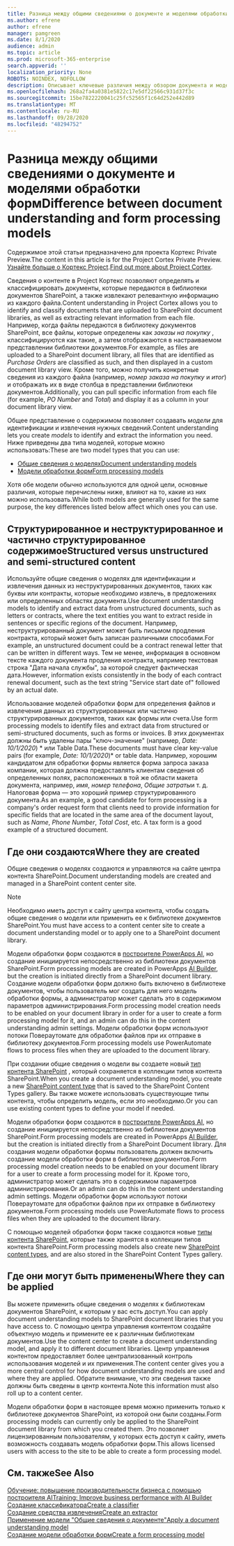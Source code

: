 ```yaml
---
title: Разница между общими сведениями о документе и моделями обработки форм
ms.author: efrene
author: efrene
manager: pamgreen
ms.date: 8/1/2020
audience: admin
ms.topic: article
ms.prod: microsoft-365-enterprise
search.appverid: ''
localization_priority: None
ROBOTS: NOINDEX, NOFOLLOW
description: Описывает ключевые различия между обзором документа и моделями обработки форм
ms.openlocfilehash: 268a2fa4a0381e5822c17e5df22566c931d37f3c
ms.sourcegitcommit: 15be7822220041c25fc52565f1c64d252e442d89
ms.translationtype: MT
ms.contentlocale: ru-RU
ms.lasthandoff: 09/28/2020
ms.locfileid: "48294752"
---
```

# <a name="difference-between-document-understanding-and-form-processing-models"></a><span data-ttu-id="cb23d-103">Разница между общими сведениями о документе и моделями обработки форм</span><span class="sxs-lookup"><span data-stu-id="cb23d-103">Difference between document understanding and form processing models</span></span> 

<span data-ttu-id="cb23d-104">Содержимое этой статьи предназначено для проекта Кортекс Private Preview.</span><span class="sxs-lookup"><span data-stu-id="cb23d-104">The content in this article is for the Project Cortex Private Preview.</span></span> <span data-ttu-id="cb23d-105">[Узнайте больше о Кортекс Project](https://aka.ms/projectcortex).</span><span class="sxs-lookup"><span data-stu-id="cb23d-105">[Find out more about Project Cortex](https://aka.ms/projectcortex).</span></span>

<span data-ttu-id="cb23d-106">Сведения о контенте в Project Кортекс позволяют определять и классифицировать документы, которые передаются в библиотеки документов SharePoint, а также извлекают релевантную информацию из каждого файла.</span><span class="sxs-lookup"><span data-stu-id="cb23d-106">Content understanding in Project Cortex allows you to identify and classify documents that are uploaded to SharePoint document libraries, as well as extracting relevant information from each file.</span></span>  <span data-ttu-id="cb23d-107">Например, когда файлы передаются в библиотеку документов SharePoint, все файлы, которые определены как *заказы на покупку* , классифицируются как такие, а затем отображаются в настраиваемом представлении библиотеки документов.</span><span class="sxs-lookup"><span data-stu-id="cb23d-107">For example, as files are uploaded to a SharePoint document library, all files that are identified as *Purchase Orders* are classified as such, and then displayed in a custom document library view.</span></span> <span data-ttu-id="cb23d-108">Кроме того, можно получить конкретные сведения из каждого файла (например, *номер заказа на покупку* и *итог*) и отображать их в виде столбца в представлении библиотеки документов.</span><span class="sxs-lookup"><span data-stu-id="cb23d-108">Additionally, you can pull specific information from each file (for example, *PO Number* and *Total*) and display it as a column in your document library view.</span></span> 

<span data-ttu-id="cb23d-109">Общее представление о содержимом позволяет создавать *модели* для идентификации и извлечения нужных сведений.</span><span class="sxs-lookup"><span data-stu-id="cb23d-109">Content understanding lets you create *models* to identify and extract the information you need.</span></span> <span data-ttu-id="cb23d-110">Ниже приведены два типа моделей, которые можно использовать:</span><span class="sxs-lookup"><span data-stu-id="cb23d-110">These are two model types that you can use:</span></span>

- [<span data-ttu-id="cb23d-111">Общие сведения о моделях</span><span class="sxs-lookup"><span data-stu-id="cb23d-111">Document understanding models</span></span>](document-understanding-overview.md)
- [<span data-ttu-id="cb23d-112">Модели обработки форм</span><span class="sxs-lookup"><span data-stu-id="cb23d-112">Form processing models</span></span>](form-processing-overview.md)

<span data-ttu-id="cb23d-113">Хотя обе модели обычно используются для одной цели, основные различия, которые перечислены ниже, влияют на то, какие из них можно использовать.</span><span class="sxs-lookup"><span data-stu-id="cb23d-113">While both models are generally used for the same purpose, the key differences listed below affect which ones you can use.</span></span>

## <a name="structured-versus-unstructured-and-semi-structured-content"></a><span data-ttu-id="cb23d-114">Структурированное и неструктурированное и частично структурированное содержимое</span><span class="sxs-lookup"><span data-stu-id="cb23d-114">Structured versus unstructured and semi-structured content</span></span>

<span data-ttu-id="cb23d-115">Используйте общие сведения о моделях для идентификации и извлечения данных из неструктурированных документов, таких как буквы или контракты, которые необходимо извлечь, в предложениях или определенных областях документа.</span><span class="sxs-lookup"><span data-stu-id="cb23d-115">Use document understanding models to identify and extract data from unstructured documents, such as letters or contracts, where the text entities you want to extract reside in sentences or specific regions of the document.</span></span> <span data-ttu-id="cb23d-116">Например, неструктурированный документ может быть письмом продления контракта, который может быть записан различными способами.</span><span class="sxs-lookup"><span data-stu-id="cb23d-116">For example, an unstructured document could be a contract renewal letter that can be written in different ways.</span></span> <span data-ttu-id="cb23d-117">Тем не менее, информация в основном тексте каждого документа продления контракта, например текстовая строка "Дата начала службы", за которой следует фактическая дата.</span><span class="sxs-lookup"><span data-stu-id="cb23d-117">However, information exists consistently in the body of each contract renewal document, such as the text string "Service start date of" followed by an actual date.</span></span>   

<span data-ttu-id="cb23d-118">Использование моделей обработки форм для определения файлов и извлечения данных из структурированных или частично структурированных документов, таких как формы или счета.</span><span class="sxs-lookup"><span data-stu-id="cb23d-118">Use form processing models to identify files and extract data from structured or semi-structured documents, such as forms or invoices.</span></span> <span data-ttu-id="cb23d-119">В этих документах должны быть удалены пары "ключ-значение" (например, *Date: 10/1/2020*) \* или Table Data.</span><span class="sxs-lookup"><span data-stu-id="cb23d-119">These documents must have clear key-value pairs (for example, *Date: 10/1/2020*)\* or table data.</span></span> <span data-ttu-id="cb23d-120">Например, хорошим кандидатом для обработки формы является форма запроса заказа компании, которая должна предоставлять клиентам сведения об определенных полях, расположенных в той же области макета документа, например, *имя*, *номер телефона*, *Общие затраты*и т. д.  Налоговая форма — это хороший пример структурированного документа.</span><span class="sxs-lookup"><span data-stu-id="cb23d-120">As an example, a good candidate for form processing is a company's order request form that clients need to provide information for specific fields that are located in the same area of the document layout, such as *Name*, *Phone Number*, *Total Cost*, etc.  A tax form is a good example of a structured document.</span></span> 

## <a name="where-they-are-created"></a><span data-ttu-id="cb23d-121">Где они создаются</span><span class="sxs-lookup"><span data-stu-id="cb23d-121">Where they are created</span></span>

<span data-ttu-id="cb23d-122">Общие сведения о моделях создаются и управляются на сайте центра контента SharePoint.</span><span class="sxs-lookup"><span data-stu-id="cb23d-122">Document understanding models are created and managed in a SharePoint content center site.</span></span> 

> [!NOTE]
> <span data-ttu-id="cb23d-123">Необходимо иметь доступ к сайту центра контента, чтобы создать общие сведения о модели или применить ее к библиотеке документов SharePoint.</span><span class="sxs-lookup"><span data-stu-id="cb23d-123">You must have access to a content center site to create a document understanding model or to apply one to a SharePoint document library.</span></span> 

<span data-ttu-id="cb23d-124">Модели обработки форм создаются в [построителе PowerApps AI](https://docs.microsoft.com/ai-builder/overview), но создание инициируется непосредственно из библиотеки документов SharePoint.</span><span class="sxs-lookup"><span data-stu-id="cb23d-124">Form processing models are created in PowerApps [AI Builder](https://docs.microsoft.com/ai-builder/overview), but the creation is initiated directly from a SharePoint document library.</span></span> <span data-ttu-id="cb23d-125">Создание модели обработки форм должно быть включено в библиотеке документов, чтобы пользователь мог создать для него модель обработки формы, а администратор может сделать это в содержимом параметров администрирования.</span><span class="sxs-lookup"><span data-stu-id="cb23d-125">Form processing model creation needs to be enabled on your document library in order for a user to create a form processing model for it, and an admin can do this in the content understanding admin settings.</span></span> <span data-ttu-id="cb23d-126">Модели обработки форм используют потоки Повераутомате для обработки файлов при их отправке в библиотеку документов.</span><span class="sxs-lookup"><span data-stu-id="cb23d-126">Form processing models use PowerAutomate flows to process files when they are uploaded to the document library.</span></span>

<span data-ttu-id="cb23d-127">При создании общие сведения о модели вы создаете новый [тип контента SharePoint](https://support.microsoft.com/office/use-content-types-to-manage-content-consistently-on-a-site-48512bcb-6527-480b-b096-c03b7ec1d978) , который сохраняется в коллекции типов контента SharePoint.</span><span class="sxs-lookup"><span data-stu-id="cb23d-127">When you create a document understanding model, you create a new [SharePoint content type](https://support.microsoft.com/office/use-content-types-to-manage-content-consistently-on-a-site-48512bcb-6527-480b-b096-c03b7ec1d978) that is saved to the SharePoint Content Types gallery.</span></span> <span data-ttu-id="cb23d-128">Вы также можете использовать существующие типы контента, чтобы определить модель, если это необходимо.</span><span class="sxs-lookup"><span data-stu-id="cb23d-128">Or you can use existing content types to define your model if needed.</span></span>

<span data-ttu-id="cb23d-129">Модели обработки форм создаются в [построителе PowerApps AI](https://docs.microsoft.com/ai-builder/overview), но создание инициируется непосредственно из библиотеки документов SharePoint.</span><span class="sxs-lookup"><span data-stu-id="cb23d-129">Form processing models are created in PowerApps [AI Builder](https://docs.microsoft.com/ai-builder/overview), but the creation is initiated directly from a SharePoint Document library.</span></span> <span data-ttu-id="cb23d-130">Для создания модели обработки формы пользователь должен включить создание модели обработки форм в библиотеке документов.</span><span class="sxs-lookup"><span data-stu-id="cb23d-130">Form processing model creation needs to be enabled on your document library for a user to create a form processing model for it.</span></span> <span data-ttu-id="cb23d-131">Кроме того, администратор может сделать это в содержимом параметров администрирования.</span><span class="sxs-lookup"><span data-stu-id="cb23d-131">Or an admin can do this in the content understanding admin settings.</span></span> <span data-ttu-id="cb23d-132">Модели обработки форм используют потоки Повераутомате для обработки файлов при их отправке в библиотеку документов.</span><span class="sxs-lookup"><span data-stu-id="cb23d-132">Form processing models use PowerAutomate flows to process files when they are uploaded to the document library.</span></span>

<span data-ttu-id="cb23d-133">С помощью моделей обработки форм также создаются новые [типы контента SharePoint](https://support.microsoft.com/office/use-content-types-to-manage-content-consistently-on-a-site-48512bcb-6527-480b-b096-c03b7ec1d978), которые также хранятся в коллекции типов контента SharePoint.</span><span class="sxs-lookup"><span data-stu-id="cb23d-133">Form processing models also create new [SharePoint content types](https://support.microsoft.com/office/use-content-types-to-manage-content-consistently-on-a-site-48512bcb-6527-480b-b096-c03b7ec1d978), and are also stored in the SharePoint Content Types gallery.</span></span>

## <a name="where-they-can-be-applied"></a><span data-ttu-id="cb23d-134">Где они могут быть применены</span><span class="sxs-lookup"><span data-stu-id="cb23d-134">Where they can be applied</span></span>

<span data-ttu-id="cb23d-135">Вы можете применить общие сведения о моделях к библиотекам документов SharePoint, к которым у вас есть доступ.</span><span class="sxs-lookup"><span data-stu-id="cb23d-135">You can apply document understanding models to SharePoint document libraries that you have access to.</span></span> <span data-ttu-id="cb23d-136">С помощью центра управления контентом создайте объектную модель и примените ее к различным библиотекам документов.</span><span class="sxs-lookup"><span data-stu-id="cb23d-136">Use the content center to create a document understanding model, and apply it to different document libraries.</span></span> <span data-ttu-id="cb23d-137">Центр управления контентом предоставляет более централизованный контроль использования моделей и их применения.</span><span class="sxs-lookup"><span data-stu-id="cb23d-137">The content center gives you a more central control for how document understanding models are used and where they are applied.</span></span> <span data-ttu-id="cb23d-138">Обратите внимание, что эти сведения также должны быть сведены в центр контента.</span><span class="sxs-lookup"><span data-stu-id="cb23d-138">Note this information must also roll up to a content center.</span></span>

<span data-ttu-id="cb23d-139">Модели обработки форм в настоящее время можно применить только к библиотеке документов SharePoint, из которой они были созданы.</span><span class="sxs-lookup"><span data-stu-id="cb23d-139">Form processing models can currently only be applied to the SharePoint document library from which you created them.</span></span> <span data-ttu-id="cb23d-140">Это позволяет лицензированным пользователям, у которых есть доступ к сайту, иметь возможность создавать модель обработки форм.</span><span class="sxs-lookup"><span data-stu-id="cb23d-140">This allows licensed users with access to the site to be able to create a form processing model.</span></span>

 ## <a name="see-also"></a><span data-ttu-id="cb23d-141">См. также</span><span class="sxs-lookup"><span data-stu-id="cb23d-141">See Also</span></span>
[<span data-ttu-id="cb23d-142">Обучение: повышение производительности бизнеса с помощью построителя AI</span><span class="sxs-lookup"><span data-stu-id="cb23d-142">Training: Improve business performance with AI Builder</span></span>](https://docs.microsoft.com/learn/paths/improve-business-performance-ai-builder/?source=learn)</br>
[<span data-ttu-id="cb23d-143">Создание классификатора</span><span class="sxs-lookup"><span data-stu-id="cb23d-143">Create a classifier</span></span>](create-a-classifier.md)</br>
[<span data-ttu-id="cb23d-144">Создание средства извлечения</span><span class="sxs-lookup"><span data-stu-id="cb23d-144">Create an extractor</span></span>](create-an-extractor.md)</br>
[<span data-ttu-id="cb23d-145">Применение модели "Общие сведения о документе"</span><span class="sxs-lookup"><span data-stu-id="cb23d-145">Apply a document understanding model</span></span>](apply-a-model.md)</br>
[<span data-ttu-id="cb23d-146">Создание модели обработки форм</span><span class="sxs-lookup"><span data-stu-id="cb23d-146">Create a form processing model</span></span>](create-a-form-processing-model.md)</br>
